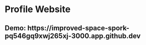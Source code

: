 
<h1> Profile Website </br></h1>
<h2>Demo: https://improved-space-spork-pq546gq9xwj265xj-3000.app.github.dev</h2>
